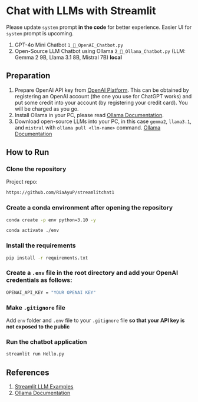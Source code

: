 # Chat with LLMs with Streamlit

Please update `system` prompt **in the code** for better experience. Easier UI for `system` prompt is upcoming.
1. GPT-4o Mini Chatbot `1_🤖_OpenAI_Chatbot.py`
2. Open-Source LLM Chatbot using Ollama `2_🦙_Ollama_Chatbot.py` (LLM: Gemma 2 9B, Llama 3.1 8B, Mistral 7B) **local**

## Preparation
1. Prepare OpenAI API key from [OpenAI Platform](https://platform.openai.com/api-keys). This can be obtained by registering an OpenAI account (the one you use for ChatGPT works) and put some credit into your account (by registering your credit card). You will be charged as you go.
2. Install Ollama in your PC, please read [Ollama Documentation](https://github.com/ollama/ollama).
3. Download open-source LLMs into your PC, in this case `gemma2`, `llama3.1`, and `mistral` with `ollama pull <llm-name>` command. [Ollama Documentation](https://github.com/ollama/ollama)

## How to Run
### Clone the repository
Project repo:
```bash
https://github.com/RiaAyuP/streamlitchat1
```
### Create a conda environment after opening the repository
```bash
conda create -p env python=3.10 -y
```
```bash
conda activate ./env
```

### Install the requirements
```bash
pip install -r requirements.txt
```

### Create a `.env` file in the root directory and add your OpenAI credentials as follows:
```bash
OPENAI_API_KEY = "YOUR OPENAI KEY"
```

### Make `.gitignore` file
Add `env` folder and `.env` file to your `.gitignore` file **so that your API key is not exposed to the public**

### Run the chatbot application
```bash
streamlit run Hello.py
```

## References
1. [Streamlit LLM Examples](https://llm-examples.streamlit.app/)
2. [Ollama Documentation](https://github.com/ollama/ollama)